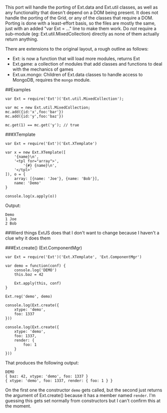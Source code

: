 This port will handle the porting of Ext.data and Ext.util classes, as well as any functionality that doesn't depend on a DOM being present.  It does not handle the porting of the Grid, or any of the classes that require a DOM.  Porting is done with a least-effort basis, so the files are mostly the same, just with an added "var Ext = ..." line to make them work.  Do *not* require a sub-module (eg: Ext.util.MixedCollection) directly as none of them actually return anything.

There are extensions to the original layout, a rough outline as follows:

* Ext: is now a function that will load more modules, returns Ext
* Ext.game: a collection of modules that add classes and functions to deal with the mechanics of games
* Ext.ux.mongo: Children of Ext.data classes to handle access to MongoDB, requires the `mongo` module.

##Examples

    var Ext = require('Ext')('Ext.util.MixedCollection');
   
    var mc = new Ext.util.MixedCollection;
    mc.add({id:'x',foo:'bar'})
    mc.add({id:'y',foo:'baz'})
   
    mc.get(1) == mc.get('y'); // true

###XTemplate


    var Ext = require('Ext')('Ext.XTemplate')
    
    var x = new Ext.XTemplate([
    	'{name}\n',
    	'<tpl for="array">',
    		'{#} {name}\n',
    	'</tpl>'
    ]), o = {
    	array: [{name: 'Joe'}, {name: 'Bob'}],
    	name: 'Demo'
    }
    
    console.log(x.apply(o))

Output:

    Demo
    1 Joe
    2 Bob

##Wierd things ExtJS does that I don't want to change because I haven't a clue why it does them

###Ext.create() (Ext.ComponentMgr)

    var Ext = require('Ext')('Ext.XTemplate', 'Ext.ComponentMgr')

    var demo = function(conf) {
        console.log('DEMO')
        this.baz = 42

        Ext.apply(this, conf)
    }

    Ext.reg('demo', demo)

    console.log(Ext.create({
        xtype: 'demo',
        foo: 1337
    }))

    console.log(Ext.create({
        xtype: 'demo',
        foo: 1337,
        render: {
            foo: 1
        }
    }))

That produces the following output:

    DEMO
    { baz: 42, xtype: 'demo', foo: 1337 }
    { xtype: 'demo', foo: 1337, render: { foo: 1 } }

On the first one the constructor `demo` gets called, but the second just returns the argument of Ext.create() because it has a member named `render`.  I'm guessing this gets set normally from constructors but I can't confirm this at the moment.
